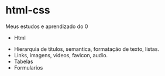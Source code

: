 # html-css
Meus estudos e aprendizado do 0


* Html
- Hierarquia de titulos, semantica, formatação de texto, listas.
- Links, imagens, videos, favicon, audio.
- Tabelas
- Formularios

